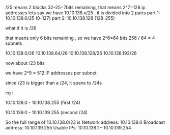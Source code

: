 /25 means 2 blocks 
32-25=7bits remaining, that means 2^7=128 ip addresses 
lets say we have 10.10.138.x/25 , it is divided into 2 parts 
part 1: 10.10.138.0/25 (0-127)
part 2: 10.10.138.128 (128-255)

what if it is /26 

that means only 6 bits remaining , so we have 2^6=64 bits 
256 / 64 = 4 subnets 

10.10.138.0/26
10.10.138.64/26
10.10.138.128/26
10.10.138.192/26

now about /23 bits 

we have 2^9 = 512 IP addresses per subnet 

since /23 is bigger than a /24, it spans to /24s 

eg : 

10.10.138.0 - 10.10.138.255 (first /24)

10.10.139.0 - 10.10.139.255 (second /24)

So the full range of 10.10.138.0/23 is
Network address: 10.10.138.0
Broadcast address: 10.10.139.255
Usable IPs: 10.10.138.1 – 10.10.139.254
